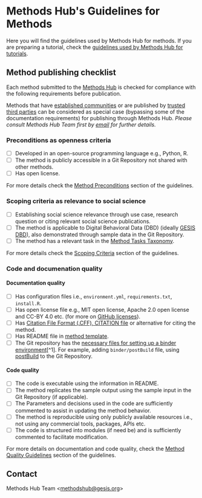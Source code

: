 # Methods Hub's Guidelines for Methods

Here you will find the guidelines used by Methods Hub for methods. If you are preparing a tutorial, check the [guidelines used by Methods Hub for tutorials](https://github.com/GESIS-Methods-Hub/guidelines-for-tutorials).

## Method publishing checklist

Each method submitted to the [Methods Hub](https://methodshub.gesis.org/)  is checked for compliance with the following requirements before publication.

Methods that have [established communities](method-guide.md#13alternative-for-established-methods) or are published by [trusted third parties](method-guide.md#12trusted-third-party-review-bodies) can be considered as special case (bypassing some of the documentation requirements) for publishing through Methods Hub. *Please consult Methods Hub Team first by [email][methodshub-email] for further details.*

### Preconditions as openness criteria

- [ ] Developed in an open-source programming language e.g., Python, R.
- [ ] The method is publicly accessible in a Git Repository not shared with other methods.
- [ ] Has open license.

For more details check the [Method Preconditions](method-guide.md#2-method-preconditions) section of the guidelines.

### Scoping criteria as relevance to social science

- [ ] Establishing social science relevance through use case, research question or citing relevant social science publications.
- [ ] The method is applicable to Digital Behavioral Data (DBD) (ideally [GESIS DBD](https://www.gesis.org/en/institute/about-us/digital-behavioral-data)), also demonstrated through sample data in the Git Repository.
- [ ] The method has a relevant task in the [Method Tasks Taxonomy](methods-tasks.md).

For more details check the [Scoping Criteria](method-guide.md#3-scoping-criteria) section of the guidelines.

### Code and documenation quality

#### Documentation quality

- [ ] Has configuration files i.e., `environment.yml`, `requirements.txt`, `install.R`.
- [ ] Has open license file e.g., MIT open license, Apache 2.0 open license and CC-BY 4.0 etc. (for more on [GitHub licenses](https://docs.github.com/en/communities/setting-up-your-project-for-healthy-contributions/adding-a-license-to-a-repository)).
- [ ] Has [Citation File Format (.CFF), CITATION file](https://citation-file-format.github.io/) or alternative for citing the method.
- [ ] Has README file in [method template](method-README-template.md).
- [ ] The Git repository has the [necessary files for setting up a binder environment](https://mybinder.readthedocs.io/en/latest/using/config_files.html)[^1]. For example, adding `binder/postBuild` file, using [postBuild](https://methodshub.gesis.org/snippet/postBuild) to the Git Repository.

#### Code quality

- [ ] The code is executable using the information in README.
- [ ] The method replicates the sample output using the sample input in the Git Repository (if applicable).
- [ ] The Parameters and decisions used in the code are sufficiently commented to assist in updating the method behavior.
- [ ] The method is reproducible using only publicly available resources i.e., not using any commercial tools, packages, APIs etc.
- [ ] The code is structured into modules (if need be) and is sufficiently commented to facilitate modification.

For more details on documentation and code quality, check the [Method Quality Guidelines](method-guide.md#4-method-quality-guidelines) section of the guidelines.

## Contact

Methods Hub Team &lt;[methodshub@gesis.org][methodshub-email]&gt;

[methodshub-email]: mailto:methodshub@gesis.org
